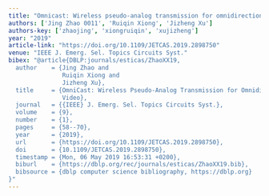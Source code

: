 ```yaml
---
title: "Omnicast: Wireless pseudo-analog transmission for omnidirectional video"
authors: ['Jing Zhao 0011', 'Ruiqin Xiong', 'Jizheng Xu']
authors-key: ['zhaojing', 'xiongruiqin', 'xujizheng']
year: "2019"
article-link: "https://doi.org/10.1109/JETCAS.2019.2898750"
venue: "IEEE J. Emerg. Sel. Topics Circuits Syst."
bibex: "@article{DBLP:journals/esticas/ZhaoXX19,
  author    = {Jing Zhao and
               Ruiqin Xiong and
               Jizheng Xu},
  title     = {OmniCast: Wireless Pseudo-Analog Transmission for Omnidirectional
               Video},
  journal   = {{IEEE} J. Emerg. Sel. Topics Circuits Syst.},
  volume    = {9},
  number    = {1},
  pages     = {58--70},
  year      = {2019},
  url       = {https://doi.org/10.1109/JETCAS.2019.2898750},
  doi       = {10.1109/JETCAS.2019.2898750},
  timestamp = {Mon, 06 May 2019 16:53:31 +0200},
  biburl    = {https://dblp.org/rec/journals/esticas/ZhaoXX19.bib},
  bibsource = {dblp computer science bibliography, https://dblp.org}
}"
---
```

